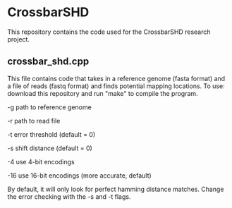 # CrossbarSHD
This repository contains the code used for the CrossbarSHD research project.

## crossbar_shd.cpp
This file contains code that takes in a reference genome (fasta format) and a file of reads (fastq format) and finds potential mapping locations.
To use: download this repository and run "make" to compile the program.

-g path to reference genome

-r path to read file

-t error threshold (default = 0)

-s shift distance (default = 0)

-4 use 4-bit encodings

-16 use 16-bit encodings (more accurate, default)

By default, it will only look for perfect hamming distance matches. Change the error checking with the -s and -t flags.


